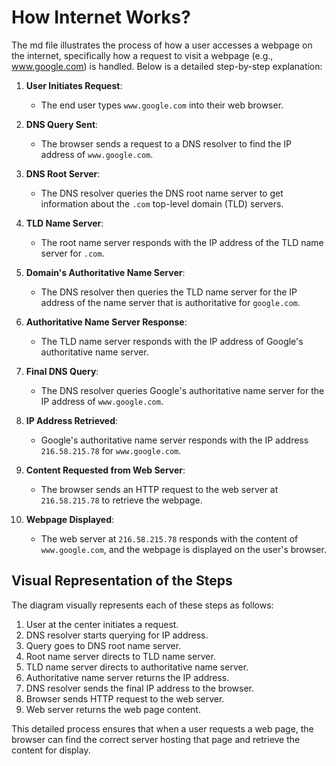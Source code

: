 # How Internet Works?

The md file illustrates the process of how a user accesses a webpage on the internet, specifically how a request to visit a webpage (e.g., www.google.com) is handled. Below is a detailed step-by-step explanation:

1. **User Initiates Request**:
    - The end user types `www.google.com` into their web browser.

2. **DNS Query Sent**:
    - The browser sends a request to a DNS resolver to find the IP address of `www.google.com`.

3. **DNS Root Server**:
    - The DNS resolver queries the DNS root name server to get information about the `.com` top-level domain (TLD) servers.

4. **TLD Name Server**:
    - The root name server responds with the IP address of the TLD name server for `.com`.

5. **Domain's Authoritative Name Server**:
    - The DNS resolver then queries the TLD name server for the IP address of the name server that is authoritative for `google.com`.

6. **Authoritative Name Server Response**:
    - The TLD name server responds with the IP address of Google's authoritative name server.

7. **Final DNS Query**:
    - The DNS resolver queries Google's authoritative name server for the IP address of `www.google.com`.

8. **IP Address Retrieved**:
    - Google's authoritative name server responds with the IP address `216.58.215.78` for `www.google.com`.

9. **Content Requested from Web Server**:
    - The browser sends an HTTP request to the web server at `216.58.215.78` to retrieve the webpage.

10. **Webpage Displayed**:
    - The web server at `216.58.215.78` responds with the content of `www.google.com`, and the webpage is displayed on the user's browser.

## Visual Representation of the Steps

The diagram visually represents each of these steps as follows:

1. User at the center initiates a request.
2. DNS resolver starts querying for IP address.
3. Query goes to DNS root name server.
4. Root name server directs to TLD name server.
5. TLD name server directs to authoritative name server.
6. Authoritative name server returns the IP address.
7. DNS resolver sends the final IP address to the browser.
8. Browser sends HTTP request to the web server.
9. Web server returns the web page content.

This detailed process ensures that when a user requests a web page, the browser can find the correct server hosting that page and retrieve the content for display.
